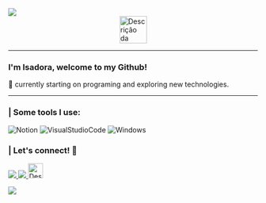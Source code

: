 <img src="https://capsule-render.vercel.app/api?text=Hi there!&animation=fadeIn&type=waving&color=gradient&height=100"/>
<!DOCTYPE html>
<html lang="en">
<head>
<meta charset="UTF-8">
<meta name="viewport" content="width=device-width, initial-scale=1.0">
<title>Centralizar Imagem</title>
<style>
  .center {
    display: flex;
    justify-content: center;
  }
</style>
</head>
<body>

<div class="center">
  <img src="https://media.giphy.com/media/nbY1wpPSoXPRieneoA/giphy.gif" width="55" alt="Descrição da Imagem">
</div>

</body>
</html>

_______________________________________________________________________________________ 

### I'm Isadora, welcome to my Github! 
👾 currently starting on programing and exploring new technologies. 
___________________________________________________________________________________________________________ 
### | Some tools I use: 
![Notion](https://img.shields.io/badge/Notion-%23000000.svg?style=for-the-badge&logo=notion&logoColor=white) ![VisualStudioCode](https://img.shields.io/badge/Visual_Studio_Code-0078D4?style=for-the-badge&logo=visual%20studio%20code&logoColor=white) ![Windows](https://img.shields.io/badge/windows-131F37?style=for-the-badge&logo=windows&logoColor=white) <br/> 
### | Let's connect! 💬 
 <a href = "mailto:isadoracoutosoares@gmail.com" alt="Gmail"> 
<img src="https://img.shields.io/badge/-Gmail-%23333?style=for-the-badge&logo=gmail&logoColor=white" target="_blank" /> </a> <a href="https://www.linkedin.com/in/isadora-couto" alt="Linkedin"> 
<img src="https://img.shields.io/badge/-LinkedIn-%230077B5?style=for-the-badge&logo=linkedin&logoColor=white" target="_blank"/> <a href="https://www.instagram.com/thvdora/"> 
  <a href="https://user-images.githubusercontent.com/46517096/166974368-9798f39f-1f46-499c-b14e-81f0a3f83a06.png">
    <img height="30" src="https://user-images.githubusercontent.com/46517096/166974368-9798f39f-1f46-499c-b14e-81f0a3f83a06.png" alt="Descrição da Imagem">
  </a>
</p>

<img src="https://capsule-render.vercel.app/api?type=waving&height=149&color=gradient&section=footer&reversal=true">
